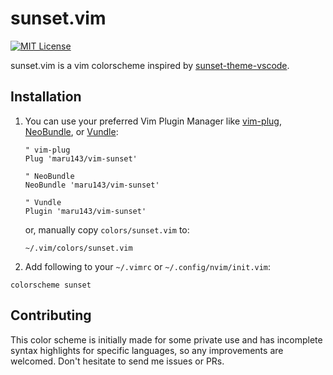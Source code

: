 # sunset.vim

[![MIT License](http://img.shields.io/badge/license-MIT-blue.svg?style=flat)](LICENSE)

sunset.vim is a vim colorscheme inspired by [sunset-theme-vscode](https://github.com/Swiiip/sunset-theme-vscode).

## Installation

1. You can use your preferred Vim Plugin Manager like
   [vim-plug](https://github.com/junegunn/vim-plug),
   [NeoBundle](https://github.com/Shougo/neobundle.vim), or
   [Vundle](https://github.com/gmarik/Vundle.vim):

   ```vim
   " vim-plug
   Plug 'maru143/vim-sunset'

   " NeoBundle
   NeoBundle 'maru143/vim-sunset'

   " Vundle
   Plugin 'maru143/vim-sunset'
   ```
   or, manually copy `colors/sunset.vim` to:
   ```
   ~/.vim/colors/sunset.vim
   ```

2. Add following to your `~/.vimrc` or `~/.config/nvim/init.vim`:

```vim
colorscheme sunset
```

## Contributing
This color scheme is initially made for some private use and has incomplete syntax highlights for specific languages, so any improvements are welcomed. Don't hesitate to send me issues or PRs.